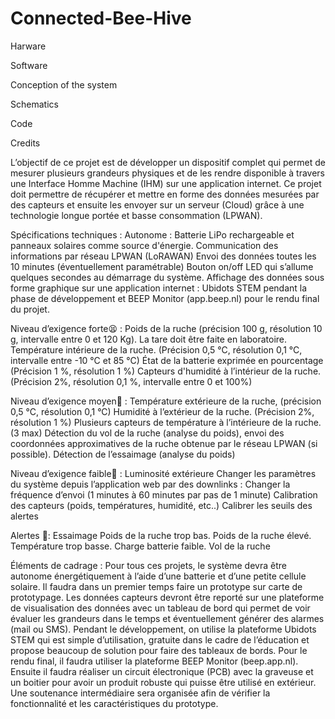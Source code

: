 # Connected-Bee-Hive

Harware

Software

Conception of the system

Schematics

Code

Credits


L’objectif de ce projet est de développer un dispositif complet qui permet de mesurer plusieurs grandeurs physiques et de les rendre disponible à travers une Interface Homme Machine (IHM) sur une application internet. Ce projet doit permettre de récupérer et mettre en forme des données mesurées par des capteurs et ensuite les envoyer sur un serveur (Cloud) grâce à une technologie longue portée et basse consommation (LPWAN).

Spécifications techniques : 
Autonome : Batterie LiPo rechargeable et panneaux solaires comme source d'énergie.
Communication des informations par réseau LPWAN (LoRAWAN) 
Envoi des données toutes les 10 minutes (éventuellement paramétrable) Bouton on/off LED qui s’allume quelques secondes au démarrage du système. 
Affichage des données sous forme graphique sur une application internet : Ubidots STEM pendant la phase de développement et BEEP Monitor (app.beep.nl) pour le rendu final du projet.

Niveau d’exigence forte😫 : 
Poids de la ruche (précision 100 g, résolution 10 g, intervalle entre 0 et 120 Kg). La tare doit être faite en laboratoire.
Température intérieure de la ruche. (Précision 0,5 °C, résolution 0,1 °C, intervalle entre -10 °C et 85 °C) 
État de la batterie exprimée en pourcentage (Précision 1 %, résolution 1 %)
Capteurs d'humidité à l’intérieur de la ruche. (Précision 2%, résolution 0,1 %, intervalle entre 0 et 100%) 

Niveau d’exigence moyen🤗 :
Température extérieure de la ruche, (précision 0,5 °C, résolution 0,1 °C) 
Humidité à l’extérieur de la ruche. (Précision 2%, résolution 1 %) 
Plusieurs capteurs de température à l’intérieure de la ruche. (3 max) 
Détection du vol de la ruche (analyse du poids), envoi des coordonnées approximatives de la ruche obtenue par le réseau LPWAN (si possible). 
Détection de l’essaimage (analyse du poids) 

Niveau d’exigence faible🤪 :
Luminosité extérieure
Changer les paramètres du système depuis l’application web par des downlinks : 
Changer la fréquence d’envoi (1 minutes à 60 minutes par pas de 1 minute) 
Calibration des capteurs (poids, températures, humidité, etc..) 
Calibrer les seuils des alertes 

Alertes 🚨: 
Essaimage 
Poids de la ruche trop bas. 
Poids de la ruche élevé. 
Température trop basse. 
Charge batterie faible. 
Vol de la ruche

Éléments de cadrage :
Pour tous ces projets, le système devra être autonome énergétiquement à l’aide d’une batterie et d’une petite cellule solaire. Il faudra dans un premier temps faire un prototype sur carte de prototypage.
Les données capteurs devront être reporté sur une plateforme de visualisation des données avec un tableau de bord qui permet de voir évaluer les grandeurs dans le temps et éventuellement générer des alarmes (mail ou SMS). Pendant le développement, on utilise la plateforme Ubidots STEM qui est simple d’utilisation, gratuite dans le cadre de l’éducation et propose beaucoup de solution pour faire des tableaux de bords.  Pour le rendu final, il faudra utiliser la plateforme BEEP Monitor (beep.app.nl).
Ensuite il faudra réaliser un circuit électronique (PCB) avec la graveuse et un boitier pour avoir un produit robuste qui puisse être utilisé en extérieur. Une soutenance intermédiaire sera organisée afin de vérifier la fonctionnalité et les caractéristiques du prototype.
